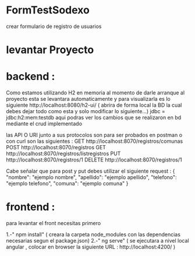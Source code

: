 # FormTestSodexo
crear formulario de registro de usuarios 

# levantar Proyecto

# backend : 
Como estamos utilizando H2 en memoria al momento de darle arranque al proyecto esta se levantara automaticamente y para visualizarla es lo siguiente 
http://localhost:8080/h2-ui/ ( abrira de forma local la BD la cual debes dejar todo como esta y solo modificar lo siguiente...)
jdbc = jdbc:h2:mem:testdb 
aqui podras ver los cambios que se realizaron en bd mediante el crud implementado 

las API O URI junto a sus protocolos son para ser probados en postman o con curl son las siguientes : 
GET http://localhost:8070/registros/comunas  
POST http://localhost:8070/registros
GET http://localhost:8070/registros/listregistros
PUT http://localhost:8070/registros/1
DELETE http://localhost:8070/registros/1

Cabe señalar que para post y put debes utilizar el siguiente request : 
{
  "nombre": "ejemplo nombre",
  "apellido": "ejemplo apellido",
  "telefono": "ejemplo telefono",
  "comuna": "ejemplo comuna"
}

# frontend :


para levantar el front necesitas primero 

1.-" npm install" ( creara la carpeta node_modules con las dependencias necesarias segun el package.json)
2.-" ng serve" ( se ejecutara a nivel local angular , colocar en browser la siguiente URL : http://localhost:4200/ )
